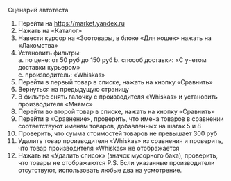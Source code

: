 


Сценарий автотеста
1.  Перейти на https://market.yandex.ru
2.  Нажать на «Каталог»
3.  Навести курсор на «Зоотовары, в блоке «Для кошек» нажать на «Лакомства»
4.  Установить фильтры:  
    a.   по цене: от 50 руб до 150 руб
    b.   способ доставки: «С учетом доставки курьером»  
    c.   производитель: «Whiskas»
5.   Перейти в первый товар в списке, нажать на кнопку «Сравнить»
6.   Вернуться на предыдущую страницу
7. В фильтре снять галочку с производителя «Whiskas» и установить производителя «Мнямс»
8.   Перейти во второй товар в списке, нажать на кнопку «Сравнить»
9. Перейти в «Сравнение», проверить, что имена товаров в сравнении соответствуют именам товаров, добавленных на шагах 5 и 8
10.  Проверить, что сумма стоимостей товаров не превышает 300 руб
11. Удалить товар производителя «Whiskas» из сравнения и проверить, что товар производителя «Whiskas» не отображается
12. Нажать на «Удалить список» (значок мусорного бака), проверить, что товары не отображаются
    P.S. Если указанные производители отсутствуют, использовать любые два на усмотрение.  

